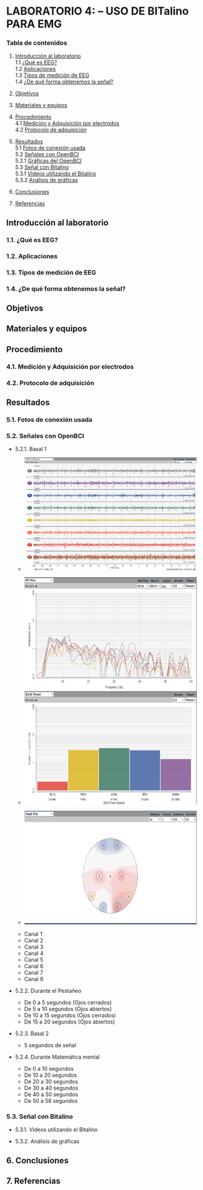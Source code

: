# LABORATORIO 4: – USO DE BITalino PARA EMG

### Tabla de contenidos

1. [Introducción al laboratorio](#introducción-al-laboratorio)  
   1.1 [¿Qué es EEG?](#qué-es-eeg)  
   1.2 [Aplicaciones](#aplicaciones)  
   1.3 [Tipos de medición de EEG](#tipos-de-medición-de-eeg)  
   1.4 [¿De qué forma obtenemos la señal?](#de-qué-forma-obtenemos-la-señal)

2. [Objetivos](#objetivos)

3. [Materiales y equipos](#materiales-y-equipos)

4. [Procedimiento](#procedimiento)  
   4.1 [Medición y Adquisición por electrodos](#medición-y-adquisición-por-electrodos)  
   4.2 [Protocolo de adquisición](#protocolo-de-adquisición)

5. [Resultados](#resultados)  
   5.1 [Fotos de conexión usada](#fotos-de-conexión-usada)  
   5.2 [Señales con OpenBCI](#Señales-con-OpenBCI)  
      5.2.1 [Gráficas del OpenBCI](#gráficas-del-openbci)  
   5.3 [Señal con Bitalino](#señal-con-bitalino)  
      5.3.1 [Videos utilizando el Bitalino](#videos-utilizando-el-bitalino)  
      5.3.2 [Análisis de gráficas](#análisis-de-gráficas)

6. [Conclusiones](#conclusiones)

7. [Referencias](#referencias)


## Introducción al laboratorio

### 1.1. ¿Qué es EEG?

### 1.2. Aplicaciones

### 1.3. Tipos de medición de EEG

### 1.4. ¿De qué forma obtenemos la señal?

## Objetivos

## Materiales y equipos

## Procedimiento

### 4.1. Medición y Adquisición por electrodos

### 4.2. Protocolo de adquisición

## Resultados

### 5.1. Fotos de conexión usada

### 5.2. Señales con OpenBCI

 - 5.2.1. Basal 1
    - <p align="center"><img src="/ISB/Laboratorios/Lab6 - Adquisición de señal EEG/Imagenes/B1_GENERAL.png" width="700" height="300"></p></p>
    - <p align="center"><img src="/ISB/Laboratorios/Lab6 - Adquisición de señal EEG/Imagenes/B1_FFT_POWER.png" width="700" height="600"></p></p>
    - <p align="center"><img src="/ISB/Laboratorios/Lab6 - Adquisición de señal EEG/Imagenes/B1_HEAD.jpg" width="700" height="300"></p></p>
   - Canal 1
   - Canal 2
   - Canal 3
   - Canal 4
   - Canal 5
   - Canal 6
   - Canal 7
   - Canal 8

 - 5.2.2. Durante el Pestañeo
    - De 0 a 5 segundos (Ojos cerrados)
    - De 5 a 10 segundos (Ojos abiertos)
    - De 10 a 15 segundos (Ojos cerrados)
    - De 15 a 20 segundos (Ojos abiertos)
      
 - 5.2.3. Basal 2
    - 5 segundos de señal
      
 - 5.2.4. Durante Matemática mental
    - De 0 a 10 segundos
    - De 10 a 20 segundos
    - De 20 a 30 segundos
    - De 30 a 40 segundos
    - De 40 a 50 segundos
    - De 50 a 58 segundos

### 5.3. Señal con Bitalino

 - 5.3.1. Videos utilizando el Bitalino

 - 5.3.2. Análisis de gráficas

## 6. Conclusiones

## 7. Referencias

